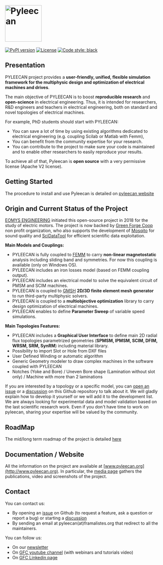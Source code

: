 # <img alt="Pyleecan" src="https://www.pyleecan.org/_static/favicon.png" height="120">

[![PyPI version](https://badge.fury.io/py/pyleecan.svg)](https://badge.fury.io/py/pyleecan)
[![License](https://img.shields.io/badge/License-Apache%202.0-blue.svg)](https://opensource.org/licenses/Apache-2.0)
<a href="https://github.com/psf/black"><img alt="Code style: black" src="https://img.shields.io/badge/code%20style-black-000000.svg"></a>

## Presentation
PYLEECAN project provides a **user-friendly, unified, flexible simulation framework for the multiphysic design and optimization of electrical machines and drives**.

The main objective of PYLEECAN is to boost **reproducible research** and **open-science** in electrical engineering. Thus, it is intended for researchers, R&D engineers and teachers in electrical engineering, both on standard and novel topologies of electrical machines. 

For example, PhD students should start with PYLEECAN:
* You can save a lot of time by using existing algorithms dedicated to electrical engineering (e.g. coupling Scilab or Matlab with Femm),
* You can benefit from the community expertise for your research.
* You can contribute to the project to make sure your code is maintained and to enable other researchers to easily reproduce your results.

To achieve all of that, Pyleecan is **open source** with a very permissive license (Apache V2 license).

## Getting Started
The procedure to install and use Pyleecan is detailed on [pyleecan website](https://www.pyleecan.org/get.pyleecan.html)

## Origin and Current Status of the Project
[EOMYS ENGINEERING](https://eomys.com/?lang=en) initiated this open-source project in 2018 for the study of electric motors. The project is now backed by [Green Forge Coop](https://www.linkedin.com/company/greenforgecoop/) non profit organization, who also supports the development of [Mosqito](https://github.com/Eomys/MoSQITo) for sound quality and [SciDataTool](https://github.com/Eomys/SciDataTool) for efficient scientific data exploitation. 

**Main Models and Couplings:**
* PYLEECAN is fully coupled to [FEMM](http://www.femm.info) to carry **non-linear magnetostatic** analysis including sliding band and symmetries. For now this coupling is available (only on Windows OS). 
* PYLEECAN includes an iron losses model (based on FEMM coupling output).
* PYLEECAN includes an electrical model to solve the equivalent circuit of PMSM and SCIM machines.
* PYLEECAN is coupled to [GMSH](http://gmsh.info/) **2D/3D finite element mesh generator** to run third-party multiphysic solvers. 
* PYLEECAN is coupled to a **multiobjective optimization** library to carry design optimization of electrical machines.
* PYLEECAN enables to define **Parameter Sweep** of variable speed simulations.

**Main Topologies Features:**
* PYLEECAN includes a **Graphical User Interface** to define main 2D radial flux topologies parametrized geometries (**SPMSM, IPMSM, SCIM, DFIM, WRSM, SRM, SynRM**) including material library.
* Possibility to import Slot or Hole from DXF files
* User Defined Winding or automatic algorithm
* Generic Geometry modeler to draw complex machines in the software coupled with PYLEECAN
* Notches (Yoke and Bore) / Uneven Bore shape (Lamination without slot only) / Machine with more than 2 laminations

If you are interested by a topology or a specific model, you can [open an issue](https://github.com/Eomys/pyleecan/issues) or a [discussion](https://github.com/Eomys/pyleecan/discussions) on this Github repository to talk about it. We will gladly explain how to develop it yourself or we will add it to the development list. We are always looking for experimental data and model validation based on the last scientific research work. 
Even if you don't have time to work on pyleecan, sharing your expertise will be valued by the community. 

## RoadMap
The mid/long term roadmap of the project is detailed [here](https://github.com/Eomys/pyleecan/issues/214)

## Documentation / Website
All the information on the project are available at [www.pyleecan.org](http://www.pyleecan.org). In particular, the [media page](https://pyleecan.org/media.html) gathers the publications, video and screenshots of the project.

## Contact
You can contact us:
* By opening an [issue](https://github.com/Eomys/pyleecan/issues) on Github (to request a feature, ask a question or report a bug) or starting a [discussion](https://github.com/Eomys/pyleecan/discussions)
* By sending an email at pyleecan(at)framalistes.org that redirect to all the maintainers.

You can follow us:
* On our [newsletter](https://pyleecan.org/)
* On [GFC youtube channel](https://www.youtube.com/channel/UCfp83IQbz9znqsU28keMjZw) (with webinars and tutorials video)
* On [GFC Linkedin page](https://www.linkedin.com/company/greenforgecoop/)
